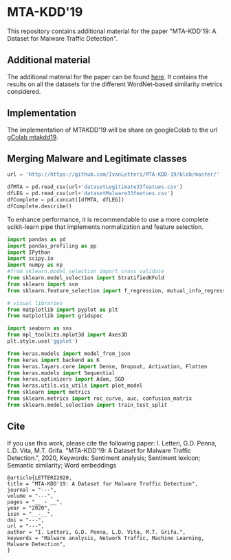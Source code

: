# MTA-KDD'19
This repository contains additional material for the paper "MTA-KDD'19: A Dataset for Malware Traffic Detection".

## Additional material
The additional material for the paper can be found [here](ITASEC2020.pdf).
It contains the results on all the datasets for the different WordNet-based similarity metrics considered.

## Implementation

The implementation of MTAKDD'19 will be share on googleColab to the url [gColab mtakdd19](https://toDefineWorkInProgress).

## Merging Malware and Legitimate classes

```python
url = 'http://https://github.com/IvanLetteri/MTA-KDD-19/blob/master/'

dfMTA = pd.read_csv(url+'datasetLegitimate33featues.csv')
dfLEG = pd.read_csv(url+'datasetMalware33featues.csv')
dfComplete = pd.concat([dfMTA, dfLEG])
dfComplete.describe()
```

To enhance performance, it is recommendable to use a more complete scikit-learn pipe that implements normalization and feature selection.

```python
import pandas as pd
import pandas_profiling as pp
import IPython
import scipy.io
import numpy as np
#from sklearn.model_selection import cross_validate
from sklearn.model_selection import StratifiedKFold
from sklearn import svm
from sklearn.feature_selection import f_regression, mutual_info_regression

# visual libraries
from matplotlib import pyplot as plt
from matplotlib import gridspec

import seaborn as sns
from mpl_toolkits.mplot3d import Axes3D 
plt.style.use('ggplot')

from keras.models import model_from_json
from keras import backend as K
from keras.layers.core import Dense, Dropout, Activation, Flatten
from keras.models import Sequential
from keras.optimizers import Adam, SGD
from keras.utils.vis_utils import plot_model
from sklearn import metrics
from sklearn.metrics import roc_curve, auc, confusion_matrix
from sklearn.model_selection import train_test_split
```

## Cite

If you use this work, please cite the following paper:
I. Letteri, G.D. Penna, L.D. Vita, M.T. Grifa.
"MTA-KDD'19: A Dataset for Malware Traffic Detection.",
2020,
Keywords: Sentiment analysis; Sentiment lexicon; Semantic similarity; Word embeddings

```
@article{LETTERI2020,
title = "MTA-KDD'19: A Dataset for Malware Traffic Detection",
journal = "---",
volume = "---",
pages = "__ - __",
year = "2020",
issn = "__-__",
doi = "---",
url = "---",
author = "I. Letteri, G.D. Penna, L.D. Vita, M.T. Grifa.",
keywords = "Malware analysis, Network Traffic, Machine Learning, Malware Detection",
}
```
